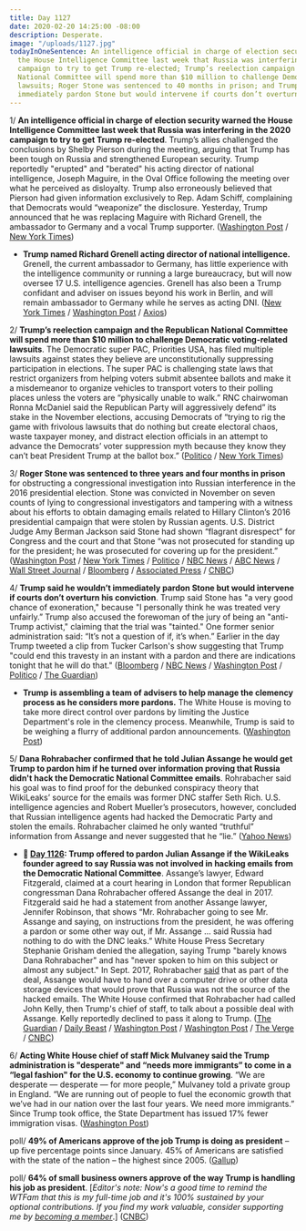 ```yaml
---
title: Day 1127
date: 2020-02-20 14:25:00 -08:00
description: Desperate.
image: "/uploads/1127.jpg"
todayInOneSentence: An intelligence official in charge of election security warned
  the House Intelligence Committee last week that Russia was interfering in the 2020
  campaign to try to get Trump re-elected; Trump’s reelection campaign and the Republican
  National Committee will spend more than $10 million to challenge Democratic voting-related
  lawsuits; Roger Stone was sentenced to 40 months in prison; and Trump said he wouldn’t
  immediately pardon Stone but would intervene if courts don’t overturn his conviction.
---
```


1/ **An intelligence official in charge of election security warned the House Intelligence Committee last week that Russia was interfering in the 2020 campaign to try to get Trump re-elected**. Trump’s allies challenged the conclusions by Shelby Pierson during the meeting, arguing that Trump has been tough on Russia and strengthened European security. Trump reportedly "erupted" and "berated" his acting director of national intelligence, Joseph Maguire, in the Oval Office following the meeting over what he perceived as disloyalty. Trump also erroneously believed that Pierson had given information exclusively to Rep. Adam Schiff, complaining that Democrats would “weaponize” the disclosure. Yesterday, Trump announced that he was replacing Maguire with Richard Grenell, the ambassador to Germany and a vocal Trump supporter. ([Washington Post](https://www.washingtonpost.com/national-security/after-a-congressional-briefing-on-election-threats-trump-soured-on-acting-spy-chief/2020/02/20/1ed2b4ec-53f1-11ea-b119-4faabac6674f_story.html) / [New York Times](https://www.nytimes.com/2020/02/20/us/politics/russian-interference-trump-democrats.html))

* **Trump named Richard Grenell acting director of national intelligence.** Grenell, the current ambassador to Germany, has little experience with the intelligence community or running a large bureaucracy, but will now oversee 17 U.S. intelligence agencies. Grenell has also been a Trump confidant and adviser on issues beyond his work in Berlin, and will remain ambassador to Germany while he serves as acting DNI. ([New York Times](https://www.nytimes.com/2020/02/19/us/politics/dni-national-intelligence-director-grenell.html) / [Washington Post](https://www.washingtonpost.com/national-security/trump-to-name-richard-grenell-us-ambassador-to-germany-as-acting-head-of-intelligence/2020/02/19/640a0716-536c-11ea-929a-64efa7482a77_story.html) / [Axios](https://www.axios.com/trump-richard-grenell-acting-dni-intelligence-50282c35-d802-41ae-9ea3-efba8fbbf02d.html))

2/ **Trump’s reelection campaign and the Republican National Committee will spend more than $10 million to challenge Democratic voting-related lawsuits**. The Democratic super PAC, Priorities USA, has filed multiple lawsuits against states they believe are unconstitutionally suppressing participation in elections. The super PAC is challenging state laws that restrict organizers from helping voters submit absentee ballots and make it a misdemeanor to organize vehicles to transport voters to their polling places unless the voters are “physically unable to walk.” RNC chairwoman Ronna McDaniel said the Republican Party will aggressively defend” its stake in the November elections, accusing Democrats of “trying to rig the game with frivolous lawsuits that do nothing but create electoral chaos, waste taxpayer money, and distract election officials in an attempt to advance the Democrats’ voter suppression myth because they know they can’t beat President Trump at the ballot box.” ([Politico](https://www.politico.com/news/2020/02/20/michigan-voting-lawsuits-rnc-trump-116142) / [New York Times](https://www.nytimes.com/aponline/2020/02/20/us/politics/ap-us-trump-rnc.html))

3/ **Roger Stone was sentenced to three years and four months in prison** for obstructing a congressional investigation into Russian interference in the 2016 presidential election. Stone was convicted in November on seven counts of lying to congressional investigators and tampering with a witness about his efforts to obtain damaging emails related to Hillary Clinton’s 2016 presidential campaign that were stolen by Russian agents. U.S. District Judge Amy Berman Jackson said Stone had shown “flagrant disrespect” for Congress and the court and that Stone “was not prosecuted for standing up for the president; he was prosecuted for covering up for the president.” ([Washington Post](https://www.washingtonpost.com/local/public-safety/roger-stone-sentence-due-thursday-in-federal-court/2020/02/19/2e01bfc8-4c38-11ea-9b5c-eac5b16dafaa_story.html) / [New York Times](https://www.nytimes.com/2020/02/20/us/roger-stone-40-months-sentencing-verdict.html) / [Politico](https://www.politico.com/news/2020/02/20/roger-stone-sentenced-to-over-three-years-in-prison-116326) / [NBC News](https://www.nbcnews.com/politics/justice-department/trump-associate-roger-stone-sentenced-3-years-4-months-prison-n1138516) / [ABC News](https://abcnews.go.com/Politics/trump-friend-campaign-adviser-roger-stone-faces-sentencing/story?id=69098908) / [Wall Street Journal](https://www.wsj.com/articles/roger-stone-longtime-trump-political-adviser-sentenced-11582200000?mod=hp_lead_pos5) / [Bloomberg](https://www.bloomberg.com/news/articles/2020-02-20/roger-stone-sentenced-to-more-than-three-years-in-prison?srnd=politics-vp&sref=MIBMEEoj) / [Associated Press](https://apnews.com/3f25972591780e9750d6fc17bcff506b) / [CNBC](https://www.cnbc.com/2020/02/20/trump-friend-roger-stone-sentenced-to-prison-for-wikileaks-lies.html))

4/ **Trump said he wouldn’t immediately pardon Stone but would intervene if courts don’t overturn his conviction**. Trump said Stone has "a very good chance of exoneration," because "I personally think he was treated very unfairly.” Trump also accused the forewoman of the jury of being an "anti-Trump activist," claiming that the trial was "tainted." One former senior administration said: “It’s not a question of if, it’s when.” Earlier in the day Trump tweeted a clip from Tucker Carlson's show suggesting that Trump "could end this travesty in an instant with a pardon and there are indications tonight that he will do that." ([Bloomberg](https://www.bloomberg.com/news/articles/2020-02-20/trump-says-he-won-t-pardon-stone-now-but-complains-about-trial) / [NBC News](https://www.nbcnews.com/politics/donald-trump/trump-says-roger-stone-has-very-good-chance-exoneration-hours-n1140046) / [Washington Post](https://www.washingtonpost.com/nation/2020/02/20/trump-tweeting-tucker-carlson-segment-hints-possible-pardon-roger-stone/) / [Politico](https://www.politico.com/news/2020/02/20/roger-stone-pardon-saga-116172) / [The Guardian](https://www.theguardian.com/us-news/live/2020/feb/20/roger-stone-sentenced-democrats-debate-bloomberg-trump))

* **Trump is assembling a team of advisers to help manage the clemency process as he considers more pardons.** The White House is moving to take more direct control over pardons by limiting the Justice Department's role in the clemency process. Meanwhile, Trump is said to be weighing a flurry of additional pardon announcements. ([Washington Post](https://www.washingtonpost.com/politics/white-house-assembles-team-of-advisers-to-guide-clemency-process-as-trump-considers-more-pardons/2020/02/19/752d04d2-532e-11ea-929a-64efa7482a77_story.html))

5/ **Dana Rohrabacher confirmed that he told Julian Assange he would get Trump to pardon him if he turned over information proving that Russia didn't hack the Democratic National Committee emails**. Rohrabacher said his goal was to find proof for the debunked conspiracy theory that WikiLeaks’ source for the emails was former DNC staffer Seth Rich. U.S. intelligence agencies and Robert Mueller’s prosecutors, however, concluded that Russian intelligence agents had hacked the Democratic Party and stolen the emails. Rohrabacher claimed he only wanted “truthful” information from Assange and never suggested that he “lie.” ([Yahoo News](https://news.yahoo.com/rohrabacher-confirms-he-offered-trump-pardon-to-assange-for-proof-russia-didnt-hack-dnc-email-131438007.html?soc_src=hl-viewer&soc_trk=tw))

* **📌 [Day 1126](https://whatthefuckjusthappenedtoday.com/2020/02/19/day-1126/#1-trump-offered-to-pardon-julian-ass): Trump offered to pardon Julian Assange if the WikiLeaks founder agreed to say Russia was not involved in hacking emails from the Democratic National Committee**. Assange’s lawyer, Edward Fitzgerald, claimed at a court hearing in London that former Republican congressman Dana Rohrabacher offered Assange the deal in 2017. Fitzgerald said he had a statement from another Assange lawyer, Jennifer Robinson, that shows “Mr. Rohrabacher going to see Mr. Assange and saying, on instructions from the president, he was offering a pardon or some other way out, if Mr. Assange … said Russia had nothing to do with the DNC leaks.” White House Press Secretary Stephanie Grisham denied the allegation, saying Trump "barely knows Dana Rohrabacher" and has "never spoken to him on this subject or almost any subject." In Sept. 2017, Rohrabacher [said](https://www.wsj.com/articles/gop-congressman-sought-trump-deal-on-wikileaks-russia-1505509918) that as part of the deal, Assange would have to hand over a computer drive or other data storage devices that would prove that Russia was not the source of the hacked emails. The White House confirmed that Rohrabacher had called John Kelly, then Trump's chief of staff, to talk about a possible deal with Assange. Kelly reportedly declined to pass it along to Trump. ([The Guardian](https://www.theguardian.com/media/2020/feb/19/donald-trump-offered-julian-assange-pardon-russia-hack-wikileaks) / [Daily Beast](https://www.thedailybeast.com/trump-offered-assange-pardon-if-he-covered-up-russian-hack-court-hears) / [Washington Post](https://www.washingtonpost.com/world/assange-lawyer-claims-congressman-offered-pardon-on-behalf-of-trump-in-exchange-for-absolving-russia-in-wikileaks-dnc-case/2020/02/19/1befc894-534e-11ea-80ce-37a8d4266c09_story.html) / [Washington Post](https://www.washingtonpost.com/politics/2020/02/19/white-house-denies-julian-assanges-pardon-claim-heres-what-we-know-about-it/) / [The Verge](https://www.theverge.com/2020/2/19/21144074/assange-trump-pardon-extradition-trial-dana-rorbacher-russia) / [CNBC](https://www.cnbc.com/2020/02/19/trump-offered-julian-assange-pardon-for-covering-up-russian-hacking.html))

6/ **Acting White House chief of staff Mick Mulvaney said the Trump administration is "desperate" and “needs more immigrants” to come in a “legal fashion" for the U.S. economy to continue growing**. “We are desperate — desperate — for more people,” Mulvaney told a private group in England. “We are running out of people to fuel the economic growth that we’ve had in our nation over the last four years. We need more immigrants.” Since Trump took office, the State Department has issued 17% fewer immigration visas. ([Washington Post](https://www.washingtonpost.com/politics/mulvaney-says-us-is-desperate-for-more-legal-immigrants/2020/02/20/946292b2-5401-11ea-87b2-101dc5477dd7_story.html))

poll/ **49% of Americans approve of the job Trump is doing as president** – up five percentage points since January. 45% of Americans are satisfied with the state of the nation – the highest since 2005. ([Gallup](https://news.gallup.com/poll/286280/trump-job-approval-steady.aspx))

poll/ **64% of small business owners approve of the way Trump is handling his job as president**. \[*Editor's note: Now's a good time to remind the WTFam that this is my full-time job and it's 100% sustained by your optional contributions. If you find my work valuable, consider supporting me by [becoming a member](https://whatthefuckjusthappenedtoday.com/membership/)*.\] ([CNBC](https://www.cnbc.com/2020/02/20/trumps-approval-rating-among-small-biz-owners-hits-64percent-survey-shows.html))